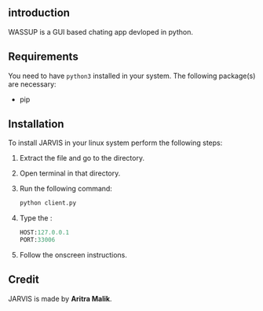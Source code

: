 ## introduction
WASSUP is a GUI based chating app devloped in python.

## Requirements

You need to have `python3` installed in your system. The following package(s) are necessary:

- pip

## Installation

To install JARVIS in your linux system perform the following steps:

1. Extract the file and go to the directory.

2. Open terminal in that directory.

3. Run the following command:

   ```python
   python client.py
   ```

4. Type the :
    
    ```python
    HOST:127.0.0.1
    PORT:33006
   

4. Follow the onscreen instructions.



## Credit

JARVIS is made by **Aritra Malik**.

